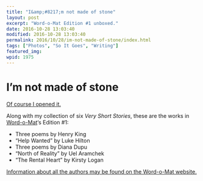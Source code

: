 ```yaml
---
title: "I&amp;#8217;m not made of stone"
layout: post
excerpt: "Word-o-Mat Edition #1 unboxed."
date: 2016-10-28 13:03:40
modified: 2016-10-28 13:03:40
permalink: 2016/10/28/im-not-made-of-stone/index.html
tags: ["Photos", "So It Goes", "Writing"]
featured_img: 
wpid: 1975
---
```


# I&#8217;m not made of stone

[Of course I opened it.](https://patrickjohanneson.com/2016/10/27/word-o-mat-2/)

Along with my collection of six *Very Short Stories*, these are the works in [Word-o-Mat](http://word-o-mat.com/)‘s Edition #1:

- Three poems by Henry King
- “Help Wanted” by Luke Hilton
- Three poems by Diana Dupu
- “North of Reality” by Uel Aramchek
- “The Rental Heart” by Kirsty Logan

[Information about all the authors may be found on the Word-o-Mat website.](http://word-o-mat.com/authors)
